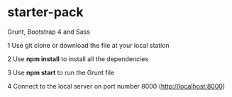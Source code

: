 # starter-pack
Grunt, Bootstrap 4 and Sass

1 Use git clone or download the file at your local station

2 Use <b>npm install</b> to install all the dependencies

3 Use <b>npm start</b> to run the Grunt file

4 Connect to the local server on port number 8000 (<a href="" target="_blank">http://localhost:8000</a>)
